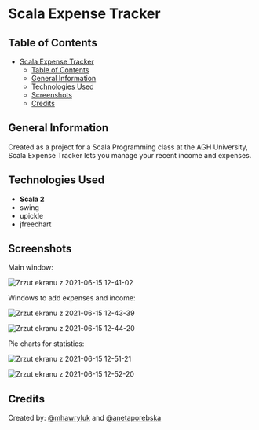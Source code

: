 # Scala Expense Tracker

## Table of Contents
- [Scala Expense Tracker](#scala-expense-tracker)
  - [Table of Contents](#table-of-contents)
  - [General Information](#general-information)
  - [Technologies Used](#technologies-used)
  - [Screenshots](#screenshots)
  - [Credits](#credits)


## General Information
Created as a project for a Scala Programming class at the AGH University, Scala Expense Tracker lets you manage your recent income and expenses. 


## Technologies Used
- **Scala 2**
- swing
- upickle
- jfreechart


## Screenshots

Main window:

![Zrzut ekranu z 2021-06-15 12-41-02](https://user-images.githubusercontent.com/57232206/122041017-c82db200-cdd8-11eb-9d8b-21432ad46ecb.png)


Windows to add expenses and income:

![Zrzut ekranu z 2021-06-15 12-43-39](https://user-images.githubusercontent.com/57232206/122041100-dda2dc00-cdd8-11eb-82f8-576b1b4f0fd7.png)


![Zrzut ekranu z 2021-06-15 12-44-20](https://user-images.githubusercontent.com/57232206/122041114-e3002680-cdd8-11eb-8785-c72fbe7612d6.png)


Pie charts for statistics:

![Zrzut ekranu z 2021-06-15 12-51-21](https://user-images.githubusercontent.com/57232206/122041164-f3b09c80-cdd8-11eb-8b48-5b77b652832f.png)

![Zrzut ekranu z 2021-06-15 12-52-20](https://user-images.githubusercontent.com/57232206/122041180-f90de700-cdd8-11eb-95ae-7b9255645bb5.png)


## Credits
Created by: [@mhawryluk](https://www.github.com/mhawryluk) and [@anetaporebska](https://www.github.com/anetaporebska)